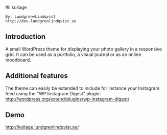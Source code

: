 #ll.kollage

    By: Lundgren+Lindqvist
    http://dev.lundgrenlindqvist.se

## Introduction

A small WordPress theme for displaying your photo gallery in a responsive grid. It can be used as a portfolio, a visual journal or as an online moodboard.

## Additional features

The theme can easily be extended to include for instance your Instagram feed using the "WP Instagram Digest" plugin: http://wordpress.org/extend/plugins/wp-instagram-digest/

## Demo

http://kollage.lundgrenlindqvist.se/